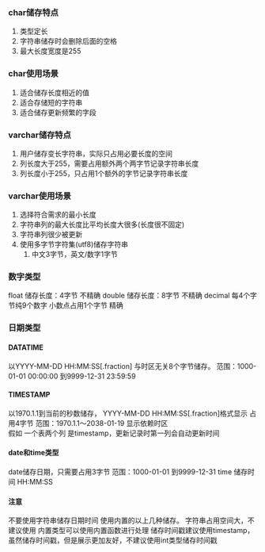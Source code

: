 ### char储存特点
1. 类型定长
2. 字符串储存时会删除后面的空格
3. 最大长度宽度是255

### char使用场景
1. 适合储存长度相近的值
2. 适合存储短的字符串
3. 适合储存更新频繁的字段

### varchar储存特点
1. 用户储存变长字符串，实际只占用必要长度的空间
2. 列长度大于255，需要占用额外两个两字节记录字符串长度
3. 列长度小于255，只占用1个额外的字节记录字符串长度

### varchar使用场景
1. 选择符合需求的最小长度
2. 字符串列的最大长度比平均长度大很多(长度很不固定)
3. 字符串列很少被更新
4. 使用多字节字符集(utf8)储存字符串 
    1. 中文3字节，英文/数字1字节

### 数字类型
float 储存长度：4字节  不精确
double 储存长度：8字节 不精确
decimal 每4个字节纯9个数字 小数点占用1个字节 精确


### 日期类型
#### DATATIME
以YYYY-MM-DD HH:MM:SS[.fraction]
与时区无关8个字节储存。
范围：1000-01-01 00:00:00 到9999-12-31 23:59:59

#### TIMESTAMP
以1970.1.1到当前的秒数储存，
YYYY-MM-DD HH:MM:SS[.fraction]格式显示 占用4字节
范围：1970.1.1～2038-01-19
显示依赖时区  
假如 一个表两个列 是timestamp，更新记录时第一列会自动更新时间

#### date和time类型
date储存日期，只需要占用3字节
范围：1000-01-01 到9999-12-31
time 储存时间
HH:MM:SS

#### 注意
不要使用字符串储存日期时间 使用内置的以上几种储存。
字符串占用空间大，不建议使用
内置类型可以使用内置函数进行处理
储存时间戳建议使用timestamp，虽然储存时间戳，但是展示更加友好，不建议使用int类型储存时间戳
